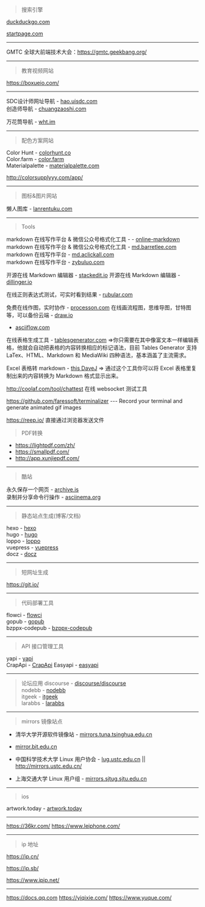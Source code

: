 > 搜索引擎

[duckduckgo.com](https://duckduckgo.com/)

[startpage.com](https://www.startpage.com/)

---

GMTC 全球大前端技术大会：https://gmtc.geekbang.org/

---
> 教育视频网站

https://boxueio.com/

---

SDC设计师网址导航 - [hao.uisdc.com](https://hao.uisdc.com/)  
创造师导航 - [chuangzaoshi.com](http://chuangzaoshi.com/)  


万花筒导航 - [wht.im](https://wht.im/)

---

> 配色方案网站

Color Hunt - [colorhunt.co](http://www.colorhunt.co/)  
Color.farm - [color.farm](http://color.farm/)  
Materialpalette - [materialpalette.com](https://www.materialpalette.com/)  

http://colorsupplyyy.com/app/

---

> 图标&图片网站

懒人图库 - [lanrentuku.com](http://www.lanrentuku.com/)  

---

> Tools

markdown 在线写作平台 & 微信公众号格式化工具 -  - [online-markdown](http://blog.didispace.com/tools/online-markdown/)  
markdown 在线写作平台 & 微信公众号格式化工具 - [md.barretlee.com](http://md.barretlee.com/)  
markdown 在线写作平台 - [md.aclickall.com](http://md.aclickall.com/)  
markdown 在线写作平台 - [zybuluo.com](https://www.zybuluo.com/)  

开源在线 Markdown 编辑器 - [stackedit.io](https://stackedit.io/)
开源在线 Markdown 编辑器 - [dillinger.io](https://dillinger.io/)

在线正则表达式测试，可实时看到结果 - [rubular.com](http://rubular.com/)   

免费在线作图，实时协作 - [processon.com](https://www.processon.com/)
在线画流程图，思维导图，甘特图等，可以备份云端 - [draw.io](https://www.draw.io/ )  
 - [asciiflow.com](http://asciiflow.com/)

在线表格生成工具 - [tablesgenerator.com](https://www.tablesgenerator.com/) =>你只需要在其中像富文本一样编辑表格，他就会自动把表格的内容转换相应的标记语法，目前 Tables Generator 支持 LaTex、HTML、Markdown 和 MediaWiki 四种语法，基本涵盖了主流需求。

Excel 表格转 markdown - [this DaveJ](http://thisdavej.com/copy-table-in-excel-and-paste-as-a-markdown-table/) => 通过这个工具你可以将 Excel 表格里复制出来的内容转换为 Markdown 格式显示出来。



http://coolaf.com/tool/chattest 在线 websocket 测试工具

https://github.com/faressoft/terminalizer  --- Record your terminal and generate animated gif images



https://reep.io/ 直接通过浏览器发送文件



> PDF转换

* https://lightpdf.com/zh/
* https://smallpdf.com/
* http://app.xunjiepdf.com/

---

> 酷站

永久保存一个网页 - [archive.is](http://archive.is/)   
录制并分享命令行操作 - [asciinema.org](https://asciinema.org/)    

---

> 静态站点生成(博客/文档)

hexo - [hexo](https://hexo.io/)  
hugo - [hugo](https://gohugo.io/)  
loppo - [loppo](https://github.com/ruanyf/loppo)  
vuepress - [vuepress](https://github.com/vuejs/vuepress)  
docz - [docz](https://github.com/pedronauck/docz)  

---

> 短网址生成

https://git.io/

---

> 代码部署工具

flowci - [flowci](https://github.com/FlowCI/flow-platform)  
gopub - [gopub](https://github.com/linclin/gopub)  
bzppx-codepub - [bzppx-codepub](https://github.com/bzppx/bzppx-codepub)  

---

> API 接口管理工具

yapi - [yapi](https://yapi.ymfe.org/)  
CrapApi - [CrapApi](http://api.crap.cn/)
Easyapi - [easyapi](https://www.easyapi.com/)

---

> 论坛应用
discourse - [discourse/discourse](https://github.com/discourse/discourse)  
nodebb - [nodebb](https://nodebb.org/)  
itgeek - [itgeek](https://github.com/ecdiy/itgeek)  
larabbs - [larabbs](https://github.com/summerblue/larabbs)  

---

> mirrors 镜像站点

* 清华大学开源软件镜像站 - [mirrors.tuna.tsinghua.edu.cn](https://mirrors.tuna.tsinghua.edu.cn/)  

* [mirror.bit.edu.cn](http://mirror.bit.edu.cn/web/)

* 中国科学技术大学 Linux 用户协会 - [lug.ustc.edu.cn](https://lug.ustc.edu.cn/wiki/) || http://mirrors.ustc.edu.cn/

* 上海交通大学 Linux 用户组 - [mirrors.sjtug.sjtu.edu.cn](https://mirrors.sjtug.sjtu.edu.cn)

---

> ios

artwork.today - [artwork.today](http://artwork.today/)

---

https://36kr.com/
https://www.leiphone.com/


---

> ip 地址

https://ip.cn/

https://ip.sb/

https://www.ipip.net/


---


https://docs.qq.com
https://yiqixie.com/
https://www.yuque.com/